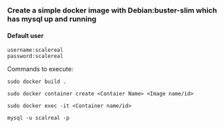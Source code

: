 ### Create a simple docker image with Debian:buster-slim which has mysql up and running

#### Default user
```
username:scalereal
password:scalereal
```

Commands to execute:
```
sudo docker build .
```
```
sudo docker container create <Contaier Name> <Image name/id>
```
```
sudo docker exec -it <Container name/id>
```
```
mysql -u scalreal -p
```

